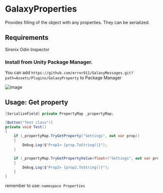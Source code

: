 # GalaxyProperties
Provides filling of the object with any properties. They can be serialized.

## Requirements
Sirenix Odin Inspector

### Install from Unity Package Manager.
You can add `https://github.com/error911/GalaxyMessages.git?path=Assets/Plugins/GalaxyProperty` to Package Manager

![image](https://user-images.githubusercontent.com/46207/79450714-3aadd100-8020-11ea-8aae-b8d87fc4d7be.png)

Usage: Get property
---
```csharp
[SerializeField] private PropertyMap _propertyMap;

[Button("Test class")]
private void Test()
{
    if (_propertyMap.TryGetProperty("Settings", out var prop))
    {
        Debug.Log($"Prop1> {prop.ToString()}");
    }

    if (_propertyMap.TryGetPropertyValue<float>("Settings", out var prop2))
    {
        Debug.Log($"Prop2> {prop2.ToString()}");
    }
}

```


remember to use: `namespace Properties`
